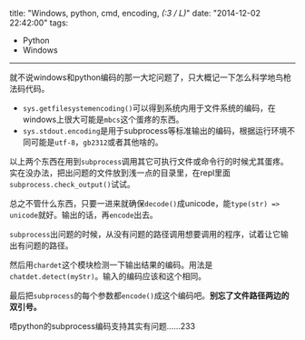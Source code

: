 title: "Windows, python, cmd, encoding, _(:3 / L)_"
date: "2014-12-02 22:42:00"
tags:
- Python
- Windows
---
就不说windows和python编码的那一大坨问题了，只大概记一下怎么科学地鸟枪法码代码。

* `sys.getfilesystemencoding()`可以得到系统内用于文件系统的编码，在windows上很大可能是`mbcs`这个蛋疼的东西。
* `sys.stdout.encoding`是用于subprocess等标准输出的编码，根据运行环境不同可能是`utf-8`，`gb2312`或者其他啥的。

以上两个东西在用到`subprocess`调用其它可执行文件或命令行的时候尤其蛋疼。实在没办法，把出问题的文件放到浅一点的目录里，在repl里面`subprocess.check_output()`试试。

总之不管什么东西，只要一进来就确保`decode()`成unicode，能`type(str) => unicode`就好。输出的话，再`encode`出去。

`subprocess`出问题的时候，从没有问题的路径调用想要调用的程序，试着让它输出有问题的路径。

然后用`chardet`这个模块检测一下输出结果的编码。用法是`chatdet.detect(myStr)`。输入的编码应该和这个相同。

最后把`subprocess`的每个参数都`encode()`成这个编码吧。**别忘了文件路径两边的双引号。**

唔python的subprocess编码支持其实有问题……233
